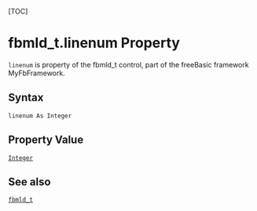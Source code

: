 [TOC]
# fbmld_t.linenum Property

`linenum` is property of the fbmld_t control, part of the freeBasic framework MyFbFramework.
## Syntax
```freeBasic
linenum As Integer
```
## Property Value
[`Integer`]("https://www.freebasic.net/wiki/KeyPgInteger")
## See also
[`fbmld_t`](fbmld_t.md)
